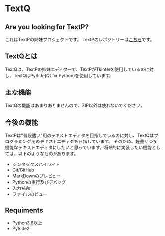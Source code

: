 # TextQ
## Are you looking for TextP?
これはTextPの姉妹プロジェクトです。
TextPのレポジトリーは[こちら](https://github.com/1234Yosuke/TextP)です。
## TextQとは
TextQは、TextPの姉妹エディターで、TextPがTkinterを使用しているのに対し、TextQはPySide(Qt for Python)を使用しています。
## 主な機能
TextQの機能はあまりありませんので、ZIP以外は使わないでください。
## 今後の機能
TextPは"普段遣い"用のテキストエディタを目指しているのに対し、TextQはプログラミング用のテキストエディタを目指しています。
そのため、軽量かつ多機能なテキストエディタにしたいと思っています。将来的に実装したい機能としては、以下のようなものがあります。
- シンタックスハイライト
- Git/GitHub
- MarkDownのプレビュー
- Pythonの実行及びデバッグ
- 入力補完
- ファイルのビュー
## Requiments
- Python3.6以上
- PySide2